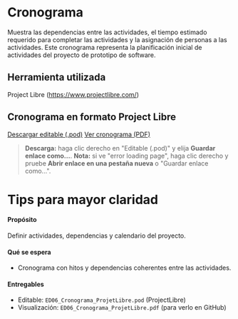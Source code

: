 # Cronograma

Muestra las dependencias entre las actividades, el tiempo estimado requerido para completar las actividades y la asignación de personas a las actividades. Este cronograma representa la planificación inicial de actividades del proyecto de prototipo de software.

## Herramienta utilizada
Project Libre (https://www.projectlibre.com/)

## Cronograma en formato Project Libre
[Descargar editable (.pod)](ED06_Cronograma_ProjetLibre.pod)
[Ver cronograma (PDF)](ED06_Cronograma_ProjetLibre.pdf)

> **Descarga:** haga clic derecho en "Editable (.pod)" y elija **Guardar enlace como...**.
> **Nota:** si ve "error loading page", haga clic derecho y pruebe **Abrir enlace en una pestaña nueva** o "Guardar enlace como...".

# Tips para mayor claridad
#### Propósito
Definir actividades, dependencias y calendario del proyecto.

#### Qué se espera
- Cronograma con hitos y dependencias coherentes entre las actividades.

#### Entregables
- Editable: `ED06_Cronograma_ProjetLibre.pod` (ProjectLibre)
- Visualización: `ED06_Cronograma_ProjetLibre.pdf` (para verlo en GitHub)




